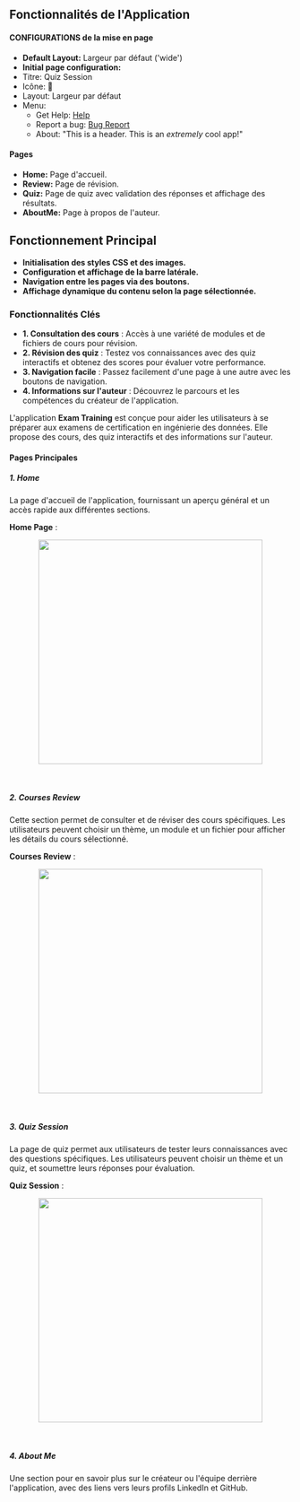 ## Fonctionnalités de l'Application

#### CONFIGURATIONS de la mise en page
- **Default Layout:** Largeur par défaut ('wide')
- **Initial page configuration:**
- Titre: Quiz Session
- Icône: 📕
- Layout: Largeur par défaut
- Menu:
  - Get Help: [Help](https://www.example.com/help)
  - Report a bug: [Bug Report](https://www.example.com/bug)
  - About: "This is a header. This is an *extremely* cool app!"

#### Pages
- **Home:** Page d'accueil.
- **Review:** Page de révision.
- **Quiz:** Page de quiz avec validation des réponses et affichage des résultats.
- **AboutMe:** Page à propos de l'auteur.

## Fonctionnement Principal
- **Initialisation des styles CSS et des images.**
- **Configuration et affichage de la barre latérale.**
- **Navigation entre les pages via des boutons.**
- **Affichage dynamique du contenu selon la page sélectionnée.**

### Fonctionnalités Clés

- **1. Consultation des cours** : Accès à une variété de modules et de fichiers de cours pour révision.
- **2. Révision des quiz** : Testez vos connaissances avec des quiz interactifs et obtenez des scores pour évaluer votre performance.
- **3. Navigation facile** : Passez facilement d'une page à une autre avec les boutons de navigation.
- **4. Informations sur l'auteur** : Découvrez le parcours et les compétences du créateur de l'application.  


L'application **Exam Training** est conçue pour aider les utilisateurs à se préparer aux examens de certification en ingénierie des données. Elle propose des cours, des quiz interactifs et des informations sur l'auteur.

#### Pages Principales

##### 1. Home
La page d'accueil de l'application, fournissant un aperçu général et un accès rapide aux différentes sections.

**Home Page** :  
<p align="center"> 
    <img width="400" src="assets/img/app01_img.JPG" align="center"></img>
</p>
<br>

##### 2. Courses Review
Cette section permet de consulter et de réviser des cours spécifiques. Les utilisateurs peuvent choisir un thème, un module et un fichier pour afficher les détails du cours sélectionné.

**Courses Review** :  
<p align="center"> 
    <img width="400" src="assets/img/app02_img.JPG" align="center"></img>
</p>
<br>

##### 3. Quiz Session
La page de quiz permet aux utilisateurs de tester leurs connaissances avec des questions spécifiques. Les utilisateurs peuvent choisir un thème et un quiz, et soumettre leurs réponses pour évaluation.

**Quiz Session** :  
<p align="center"> 
    <img width="400" src="assets/img/app03_img.JPG" align="center"></img>
</p>
<br>

##### 4. About Me
Une section pour en savoir plus sur le créateur ou l'équipe derrière l'application, avec des liens vers leurs profils LinkedIn et GitHub.

